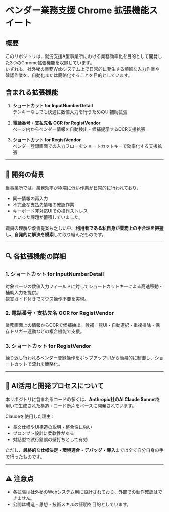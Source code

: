 
# ベンダー業務支援 Chrome 拡張機能スイート

## 概要

このリポジトリは、就労支援A型事業所における業務効率化を目的として開発した3つのChrome拡張機能を収録しています。  
いずれも、社外秘の業務Webシステム上で日常的に発生する煩雑な入力作業や確認作業を、自動化または簡略化することを目的としています。

## 含まれる拡張機能

1. **ショートカット for InputNumberDetail**  
   テンキーなしでも快適に数値入力を行うためのUI補助拡張

2. **電話番号・支払先名 OCR for RegistVendor**  
   ページ内からベンダー情報を自動検出・候補提示するOCR支援拡張

3. **ショートカット for RegistVendor**  
   ベンダー登録画面での入力フローをショートカットキーで効率化する支援拡張

---

## 🧩 開発の背景

当事業所では、業務効率が極端に低い作業が日常的に行われており、  
- 同一情報の再入力
- 不完全な支払先情報の確認作業
- キーボード非対応UIでの操作ストレス  
といった課題が蓄積していました。

職員の理解や改善提案も乏しい中、**利用者である私自身が業務上の不合理を把握し、自発的に解決を模索**して取り組んだものです。

---

## 🔍 各拡張機能の詳細

### 1. ショートカット for InputNumberDetail

対象ページの数値入力フィールドに対してショートカットキーによる高速移動・補助入力を提供。  
視覚ガイド付きでマウス操作不要を実現。

### 2. 電話番号・支払先名 OCR for RegistVendor

業務画面上の情報からOCRで候補抽出。候補一覧UI・自動選択・重複排除・保存トリガー連動などの複合機能で支援。

### 3. ショートカット for RegistVendor

繰り返し行われるベンダー登録操作をポップアップUIから簡易的に制御し、ショートカットで流れを簡略化。

---

## 🤖 AI活用と開発プロセスについて

本リポジトリに含まれるコードの多くは、**Anthropic社のAI Claude Sonnet**を用いて生成された構造・コード断片をベースに開発されています。

Claudeを使用した理由：
- 長文仕様やUI構造の説明・整合性に強い
- プロンプト設計に柔軟性がある
- 対話型で試行錯誤の壁打ちとして有効

ただし、**最終的な仕様決定・環境適合・デバッグ・導入**までは全て自分自身の手で行ったものです。

---

## ⚠️ 注意点

- 各拡張は社外秘のWebシステム用に設計されており、外部での動作確認はできません。
- 公開は構造・思想・技術スキルの証明を目的としています。
